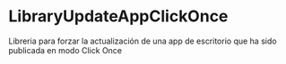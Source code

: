 # LibraryUpdateAppClickOnce
Libreria para forzar la actualización de una app de escritorio que ha sido publicada en modo Click Once
